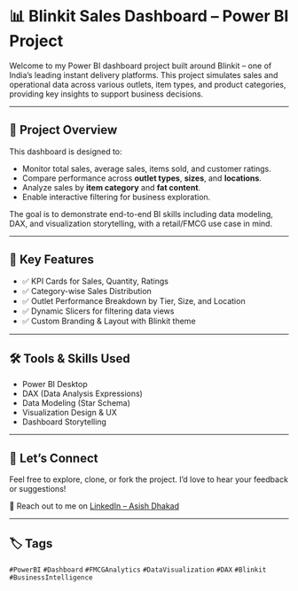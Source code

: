 # 📊 Blinkit Sales Dashboard – Power BI Project

Welcome to my Power BI dashboard project built around Blinkit – one of India’s leading instant delivery platforms. This project simulates sales and operational data across various outlets, item types, and product categories, providing key insights to support business decisions.

---

## 🚀 Project Overview

This dashboard is designed to:
- Monitor total sales, average sales, items sold, and customer ratings.
- Compare performance across **outlet types**, **sizes**, and **locations**.
- Analyze sales by **item category** and **fat content**.
- Enable interactive filtering for business exploration.

The goal is to demonstrate end-to-end BI skills including data modeling, DAX, and visualization storytelling, with a retail/FMCG use case in mind.

---

## 📌 Key Features

- ✅ KPI Cards for Sales, Quantity, Ratings
- ✅ Category-wise Sales Distribution
- ✅ Outlet Performance Breakdown by Tier, Size, and Location
- ✅ Dynamic Slicers for filtering data views
- ✅ Custom Branding & Layout with Blinkit theme

---

## 🛠️ Tools & Skills Used

- Power BI Desktop
- DAX (Data Analysis Expressions)
- Data Modeling (Star Schema)
- Visualization Design & UX
- Dashboard Storytelling

---

## 🤝 Let’s Connect

Feel free to explore, clone, or fork the project. I’d love to hear your feedback or suggestions!

📩 Reach out to me on [LinkedIn – Asish Dhakad](https://www.linkedin.com/in/asish-dhakad-a0492324a)

---

## 🏷️ Tags

`#PowerBI` `#Dashboard` `#FMCGAnalytics` `#DataVisualization` `#DAX` `#Blinkit` `#BusinessIntelligence`
